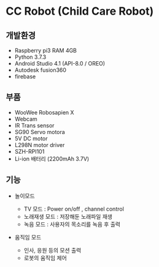 # CC Robot (Child Care Robot)

## 개발환경
- Raspberry pi3 RAM 4GB
- Python 3.7.3
- Android Studio 4.1 (API-8.0 / OREO)
- Autodesk fusion360
- firebase


## 부품
- WooWee Robosapien X
- Webcam
- IR Trans sensor
- SG90 Servo motora
- 5V DC motor
- L298N motor driver
- SZH-RPI101
- Li-ion 배터리 (2200mAh 3.7V)


## 기능  

- 놀이모드
    - TV 모드 : Power on/off , channel control
    - 노래재생 모드 : 저장해둔 노래파일 재생
    - 녹음 모드 : 사용자의 목소리를 녹음 후 출력 

- 움직임 모드
    - 인사, 응원 등의 모션 출력
    - 로봇의 움직임 제어

- 홈 CCTV 모드
    - 앱을 통해 CCTV 화면 출력
    - 카메라 움직임 제어로 원하는 방향 출력 가능


***

### robosapiens : 로봇제어와 관련된 py파일
### wowwow : 안드로이드 app 파일
